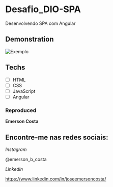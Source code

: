 # Desafio_DIO-SPA
 Desenvolvendo SPA com Angular

## Demonstration

<img src="./img/result.png" alt="Exemplo">


## Techs

* [ ] HTML
* [ ] CSS
* [ ] JavaScript
* [ ] Angular

### Reproduced

**Emerson Costa**

## Encontre-me nas redes sociais: 

*Instagram*

@emerson_b_costa

*Linkedin*

https://www.linkedin.com/in/joseemersoncosta/